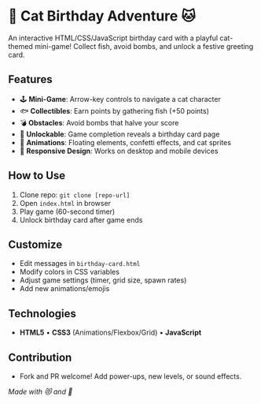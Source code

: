# 🎉 Cat Birthday Adventure 🐱

An interactive HTML/CSS/JavaScript birthday card with a playful cat-themed mini-game! Collect fish, avoid bombs, and unlock a festive greeting card.

## Features
- 🕹️ **Mini-Game**: Arrow-key controls to navigate a cat character
- 🐟 **Collectibles**: Earn points by gathering fish (+50 points)
- 💣 **Obstacles**: Avoid bombs that halve your score
- 🎁 **Unlockable**: Game completion reveals a birthday card page
- 🎨 **Animations**: Floating elements, confetti effects, and cat sprites
- 📱 **Responsive Design**: Works on desktop and mobile devices

## How to Use
1. Clone repo: `git clone [repo-url]`
2. Open `index.html` in browser
3. Play game (60-second timer)
4. Unlock birthday card after game ends

## Customize
- Edit messages in `birthday-card.html`
- Modify colors in CSS variables
- Adjust game settings (timer, grid size, spawn rates)
- Add new animations/emojis

## Technologies
- **HTML5** • **CSS3** (Animations/Flexbox/Grid) • **JavaScript**

## Contribution  
- Fork and PR welcome! Add power-ups, new levels, or sound effects.

*Made with 😻 and 🎂*
